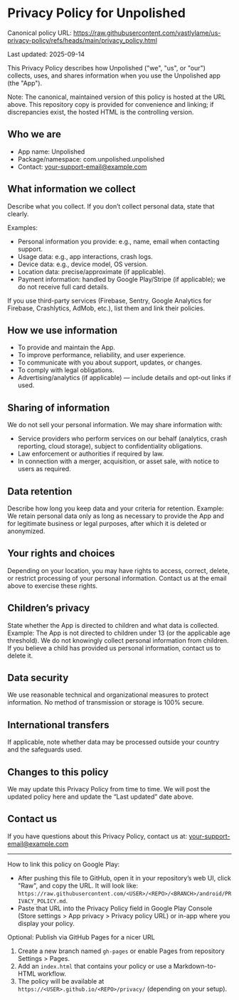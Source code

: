 # Privacy Policy for Unpolished

Canonical policy URL:
https://raw.githubusercontent.com/vastlylame/us-privacy-policy/refs/heads/main/privacy_policy.html

Last updated: 2025-09-14

This Privacy Policy describes how Unpolished ("we", "us", or "our") collects, uses, and shares information when you use the Unpolished app (the "App").

Note: The canonical, maintained version of this policy is hosted at the URL above. This repository copy is provided for convenience and linking; if discrepancies exist, the hosted HTML is the controlling version.

## Who we are
- App name: Unpolished
- Package/namespace: com.unpolished.unpolished
- Contact: <your-support-email@example.com>

## What information we collect
Describe what you collect. If you don’t collect personal data, state that clearly.

Examples:
- Personal information you provide: e.g., name, email when contacting support.
- Usage data: e.g., app interactions, crash logs.
- Device data: e.g., device model, OS version.
- Location data: precise/approximate (if applicable).
- Payment information: handled by Google Play/Stripe (if applicable); we do not receive full card details.

If you use third-party services (Firebase, Sentry, Google Analytics for Firebase, Crashlytics, AdMob, etc.), list them and link their policies.

## How we use information
- To provide and maintain the App.
- To improve performance, reliability, and user experience.
- To communicate with you about support, updates, or changes.
- To comply with legal obligations.
- Advertising/analytics (if applicable) — include details and opt-out links if used.

## Sharing of information
We do not sell your personal information. We may share information with:
- Service providers who perform services on our behalf (analytics, crash reporting, cloud storage), subject to confidentiality obligations.
- Law enforcement or authorities if required by law.
- In connection with a merger, acquisition, or asset sale, with notice to users as required.

## Data retention
Describe how long you keep data and your criteria for retention. Example: We retain personal data only as long as necessary to provide the App and for legitimate business or legal purposes, after which it is deleted or anonymized.

## Your rights and choices
Depending on your location, you may have rights to access, correct, delete, or restrict processing of your personal information. Contact us at the email above to exercise these rights.

## Children’s privacy
State whether the App is directed to children and what data is collected. Example: The App is not directed to children under 13 (or the applicable age threshold). We do not knowingly collect personal information from children. If you believe a child has provided us personal information, contact us to delete it.

## Data security
We use reasonable technical and organizational measures to protect information. No method of transmission or storage is 100% secure.

## International transfers
If applicable, note whether data may be processed outside your country and the safeguards used.

## Changes to this policy
We may update this Privacy Policy from time to time. We will post the updated policy here and update the “Last updated” date above.

## Contact us
If you have questions about this Privacy Policy, contact us at: <your-support-email@example.com>

---

How to link this policy on Google Play:
- After pushing this file to GitHub, open it in your repository’s web UI, click "Raw", and copy the URL. It will look like: `https://raw.githubusercontent.com/<USER>/<REPO>/<BRANCH>/android/PRIVACY_POLICY.md`.
- Paste that URL into the Privacy Policy field in Google Play Console (Store settings > App privacy > Privacy policy URL) or in-app where you display your policy.

Optional: Publish via GitHub Pages for a nicer URL
1) Create a new branch named `gh-pages` or enable Pages from repository Settings > Pages.
2) Add an `index.html` that contains your policy or use a Markdown-to-HTML workflow.
3) The policy will be available at `https://<USER>.github.io/<REPO>/privacy/` (depending on your setup).